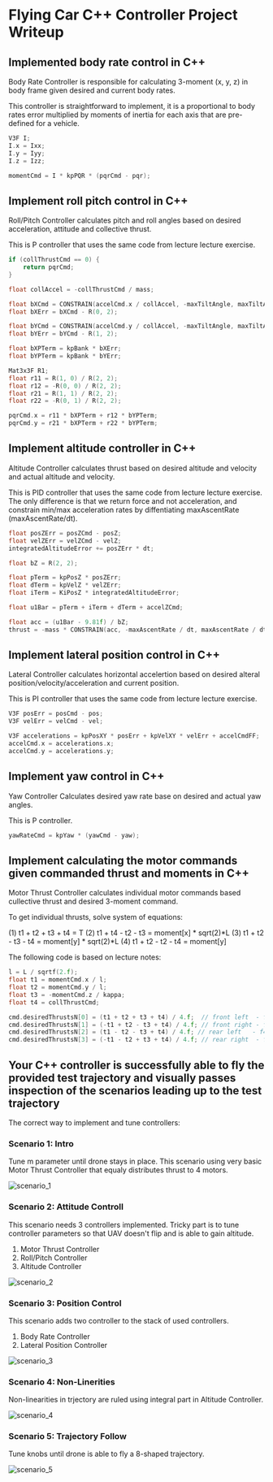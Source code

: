 # Flying Car C++ Controller Project Writeup

## Implemented body rate control in C++

Body Rate Controller is responsible for calculating 3-moment (x, y, z) in body frame given desired and current body rates.

This controller is straightforward to implement, it is a proportional to body rates error multiplied by moments of inertia for each axis that are pre-defined for a vehicle.

```cpp
V3F I;
I.x = Ixx;
I.y = Iyy;
I.z = Izz;

momentCmd = I * kpPQR * (pqrCmd - pqr);
```

## Implement roll pitch control in C++

Roll/Pitch Controller calculates pitch and roll angles based on desired acceleration, attitude and collective thrust.

This is P controller that uses the same code from lecture lecture exercise.

```cpp
if (collThrustCmd == 0) {
    return pqrCmd;
}

float collAccel = -collThrustCmd / mass;

float bXCmd = CONSTRAIN(accelCmd.x / collAccel, -maxTiltAngle, maxTiltAngle);
float bXErr = bXCmd - R(0, 2);

float bYCmd = CONSTRAIN(accelCmd.y / collAccel, -maxTiltAngle, maxTiltAngle);
float bYErr = bYCmd - R(1, 2);

float bXPTerm = kpBank * bXErr;
float bYPTerm = kpBank * bYErr;

Mat3x3F R1;
float r11 = R(1, 0) / R(2, 2);
float r12 = -R(0, 0) / R(2, 2);
float r21 = R(1, 1) / R(2, 2);
float r22 = -R(0, 1) / R(2, 2);

pqrCmd.x = r11 * bXPTerm + r12 * bYPTerm;
pqrCmd.y = r21 * bXPTerm + r22 * bYPTerm;
```

## Implement altitude controller in C++

Altitude Controller calculates thrust based on desired altitude and velocity and actual altitude and velocity.

This is PID controller that uses the same code from lecture lecture exercise. The only difference is that we return force and not acceleration, and constrain min/max acceleration rates by diffentiating maxAscentRate (maxAscentRate/dt).

```cpp
float posZErr = posZCmd - posZ;
float velZErr = velZCmd - velZ;
integratedAltitudeError += posZErr * dt;

float bZ = R(2, 2);

float pTerm = kpPosZ * posZErr;
float dTerm = kpVelZ * velZErr;
float iTerm = KiPosZ * integratedAltitudeError;

float u1Bar = pTerm + iTerm + dTerm + accelZCmd;

float acc = (u1Bar - 9.81f) / bZ;
thrust = -mass * CONSTRAIN(acc, -maxAscentRate / dt, maxAscentRate / dt);
```

## Implement lateral position control in C++

Lateral Controller calculates horizontal accelertion based on desired alteral position/velocity/acceleration and current position.

This is PI controller that uses the same code from lecture lecture exercise.

```cpp
V3F posErr = posCmd - pos;
V3F velErr = velCmd - vel;

V3F accelerations = kpPosXY * posErr + kpVelXY * velErr + accelCmdFF;
accelCmd.x = accelerations.x;
accelCmd.y = accelerations.y;
```

## Implement yaw control in C++

Yaw Controller Calculates desired yaw rate base on desired and actual yaw angles.

This is P controller.

```cpp
yawRateCmd = kpYaw * (yawCmd - yaw);
```

## Implement calculating the motor commands given commanded thrust and moments in C++

Motor Thrust Controller calculates individual motor commands based cullective thrust and desired 3-moment command.

To get individual thrusts, solve system of equations:

(1) t1 + t2 + t3 + t4 = T
(2) t1 + t4 - t2 - t3 = moment[x] * sqrt(2)*L
(3) t1 + t2 - t3 - t4 = moment[y] * sqrt(2)*L
(4) t1 + t2 - t2 - t4 = moment[y]

The following code is based on lecture notes:

```cpp
l = L / sqrtf(2.f);
float t1 = momentCmd.x / l;
float t2 = momentCmd.y / l;
float t3 = -momentCmd.z / kappa;
float t4 = collThrustCmd;

cmd.desiredThrustsN[0] = (t1 + t2 + t3 + t4) / 4.f;  // front left  - f1
cmd.desiredThrustsN[1] = (-t1 + t2 - t3 + t4) / 4.f; // front right - f2
cmd.desiredThrustsN[2] = (t1 - t2 - t3 + t4) / 4.f; // rear left   - f4
cmd.desiredThrustsN[3] = (-t1 - t2 + t3 + t4) / 4.f; // rear right  - f3
```

## Your C++ controller is successfully able to fly the provided test trajectory and visually passes inspection of the scenarios leading up to the test trajectory

The correct way to implement and tune controllers:

### Scenario 1: Intro

Tune m parameter until drone stays in place. This scenario using very basic Motor Thrust Controller that equaly distributes thrust to 4 motors.

![scenario_1](scenario-1.png "Scenario 1")

### Scenario 2: Attitude Controll

This scenario needs 3 controllers implemented. Tricky part is to tune controller parameters so that UAV doesn't flip and is able to gain altitude.

1. Motor Thrust Controller
2. Roll/Pitch Controller
3. Altitude Controller

![scenario_2](scenario-2.png "Scenario 2")

### Scenario 3: Position Control

This scenario adds two controller to the stack of used controllers.

1. Body Rate Controller
2. Lateral Position Controller

![scenario_3](scenario-3.png "Scenario 3")

### Scenario 4: Non-Linerities

Non-linearities in trjectory are ruled using integral part in Altitude Controller.

![scenario_4](scenario-3.png "Scenario 4")

### Scenario 5: Trajectory Follow

Tune knobs until drone is able to fly a 8-shaped trajectory.

![scenario_5](scenario-3.png "Scenario 5")